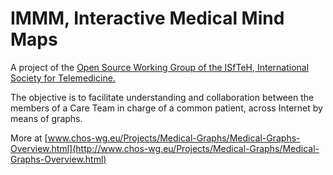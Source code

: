 # IMMM, Interactive Medical Mind Maps

A project of the [Open Source Working Group of the ISfTeH, International Society for Telemedicine.](http://www.isfteh.org/working_groups/category/collaborative_care_team_in_open_source)
 
The objective is to facilitate understanding and collaboration between the members of a Care Team in charge of a common patient,
across Internet by means of graphs.


More at [www.chos-wg.eu/Projects/Medical-Graphs/Medical-Graphs-Overview.html](http://www.chos-wg.eu/Projects/Medical-Graphs/Medical-Graphs-Overview.html)
